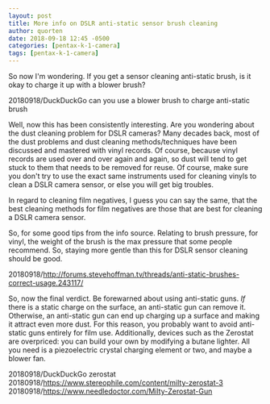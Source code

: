 ```yaml
---
layout: post
title: More info on DSLR anti-static sensor brush cleaning
author: quorten
date: 2018-09-18 12:45 -0500
categories: [pentax-k-1-camera]
tags: [pentax-k-1-camera]
---
```


So now I'm wondering.  If you get a sensor cleaning anti-static brush,
is it okay to charge it up with a blower brush?

20180918/DuckDuckGo can you use a blower brush to charge anti-static
  brush

Well, now this has been consistently interesting.  Are you wondering
about the dust cleaning problem for DSLR cameras?  Many decades back,
most of the dust problems and dust cleaning methods/techniques have
been discussed and mastered with vinyl records.  Of course, because
vinyl records are used over and over again and again, so dust will
tend to get stuck to them that needs to be removed for reuse.  Of
course, make sure you don't try to use the exact same instruments used
for cleaning vinyls to clean a DSLR camera sensor, or else you will
get big troubles.

In regard to cleaning film negatives, I guess you can say the same,
that the best cleaning methods for film negatives are those that are
best for cleaning a DSLR camera sensor.

So, for some good tips from the info source.  Relating to brush
pressure, for vinyl, the weight of the brush is the max pressure that
some people recommend.  So, staying more gentle than this for DSLR
sensor cleaning should be good.

20180918/http://forums.stevehoffman.tv/threads/anti-static-brushes-correct-usage.243117/

So, now the final verdict. Be forewarned about using anti-static guns.
_If_ there is a static charge on the surface, an anti-static gun can
remove it.  Otherwise, an anti-static gun can end up charging up a
surface and making it attract even more dust.  For this reason, you
probably want to avoid anti-static guns entirely for film use.
Additionally, devices such as the Zerostat are overpriced: you can
build your own by modifying a butane lighter.  All you need is a
piezoelectric crystal charging element or two, and maybe a blower fan.

20180918/DuckDuckGo zerostat  
20180918/https://www.stereophile.com/content/milty-zerostat-3  
20180918/https://www.needledoctor.com/Milty-Zerostat-Gun

